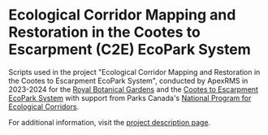 # Ecological Corridor Mapping and Restoration in the Cootes to Escarpment (C2E) EcoPark System

Scripts used in the project "Ecological Corridor Mapping and Restoration in the Cootes to Escarpment EcoPark System", conducted by ApexRMS in 2023-2024 for the <a href=https://www.rbg.ca/ target="_blank">Royal Botanical Gardens</a> and the <a href=https://cootestoescarpmentpark.ca/ target="_blank">Cootes to Escarpment EcoPark System</a> with support from Parks Canada's <a href=https://parks.canada.ca/nature/science/conservation/corridors-ecologiques-ecological-corridors target="_blank">National Program for Ecological Corridors</a>. 

For additional information, visit the <a href=https://apexrms.com/wildlife-corridor-analysis/ target="_blank">project description page</a>.

